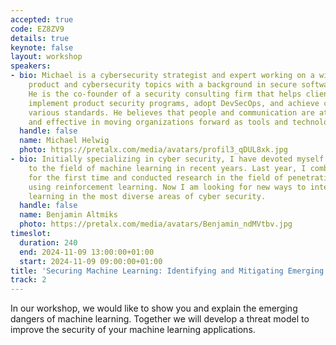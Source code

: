 ```yaml
---
accepted: true
code: EZ8ZV9
details: true
keynote: false
layout: workshop
speakers:
- bio: Michael is a cybersecurity strategist and expert working on a wide range of
    product and cybersecurity topics with a background in secure software development.
    He is the co-founder of a security consulting firm that helps clients across industries
    implement product security programs, adopt DevSecOps, and achieve compliance with
    various standards. He believes that people and communication are at least as important
    and effective in moving organizations forward as tools and technology.
  handle: false
  name: Michael Helwig
  photo: https://pretalx.com/media/avatars/profil3_qDUL8xk.jpg
- bio: Initially specializing in cyber security, I have devoted myself more and more
    to the field of machine learning in recent years. Last year, I combined the two
    for the first time and conducted research in the field of penetration testing
    using reinforcement learning. Now I am looking for new ways to integrate machine
    learning in the most diverse areas of cyber security.
  handle: false
  name: Benjamin Altmiks
  photo: https://pretalx.com/media/avatars/Benjamin_ndMVtbv.jpg
timeslot:
  duration: 240
  end: 2024-11-09 13:00:00+01:00
  start: 2024-11-09 09:00:00+01:00
title: 'Securing Machine Learning: Identifying and Mitigating Emerging Threats'
track: 2
---
```


In our workshop, we would like to show you and explain the emerging dangers of machine learning.
Together we will develop a threat model to improve the security of your machine learning applications.